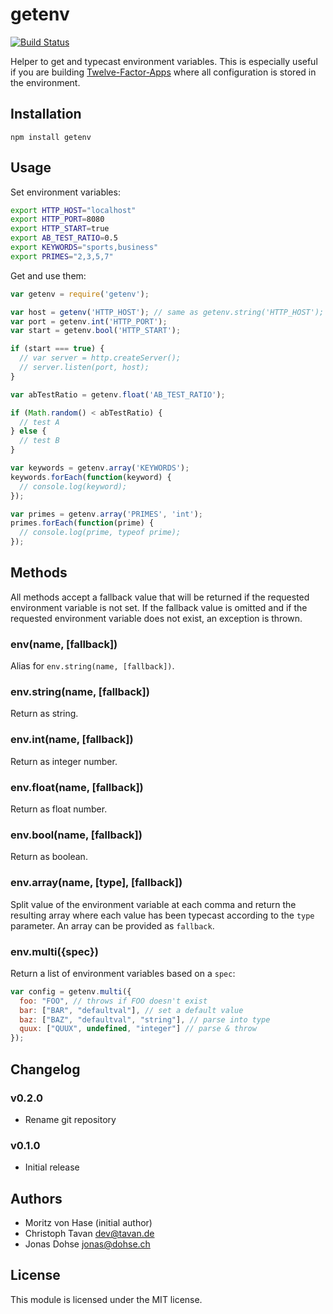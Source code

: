 # getenv

[![Build Status](https://secure.travis-ci.org/ctavan/node-getenv.png)](http://travis-ci.org/ctavan/node-getenv)

Helper to get and typecast environment variables. This is especially useful if you are building [Twelve-Factor-Apps](http://www.12factor.net/) where all configuration is stored in the environment.

## Installation

```
npm install getenv
```

## Usage

Set environment variables:

```bash
export HTTP_HOST="localhost"
export HTTP_PORT=8080
export HTTP_START=true
export AB_TEST_RATIO=0.5
export KEYWORDS="sports,business"
export PRIMES="2,3,5,7"
```

Get and use them:

```javascript
var getenv = require('getenv');

var host = getenv('HTTP_HOST'); // same as getenv.string('HTTP_HOST');
var port = getenv.int('HTTP_PORT');
var start = getenv.bool('HTTP_START');

if (start === true) {
  // var server = http.createServer();
  // server.listen(port, host);
}

var abTestRatio = getenv.float('AB_TEST_RATIO');

if (Math.random() < abTestRatio) {
  // test A
} else {
  // test B
}

var keywords = getenv.array('KEYWORDS');
keywords.forEach(function(keyword) {
  // console.log(keyword);
});

var primes = getenv.array('PRIMES', 'int');
primes.forEach(function(prime) {
  // console.log(prime, typeof prime);
});
```

## Methods

All methods accept a fallback value that will be returned if the requested environment variable is not set. If the fallback value is omitted and if the requested environment variable does not exist, an exception is thrown.

### env(name, [fallback])

Alias for `env.string(name, [fallback])`.

### env.string(name, [fallback])

Return as string.

### env.int(name, [fallback])

Return as integer number.

### env.float(name, [fallback])

Return as float number.

### env.bool(name, [fallback])

Return as boolean.

### env.array(name, [type], [fallback])

Split value of the environment variable at each comma and return the resulting array where each value has been typecast according to the `type` parameter. An array can be provided as `fallback`.

### env.multi({spec})

Return a list of environment variables based on a `spec`:

```javascript
var config = getenv.multi({
  foo: "FOO", // throws if FOO doesn't exist
  bar: ["BAR", "defaultval"], // set a default value
  baz: ["BAZ", "defaultval", "string"], // parse into type
  quux: ["QUUX", undefined, "integer"] // parse & throw
});

```

## Changelog

### v0.2.0
- Rename git repository

### v0.1.0
- Initial release

## Authors

- Moritz von Hase (initial author)
- Christoph Tavan <dev@tavan.de>
- Jonas Dohse <jonas@dohse.ch>

## License

This module is licensed under the MIT license.
